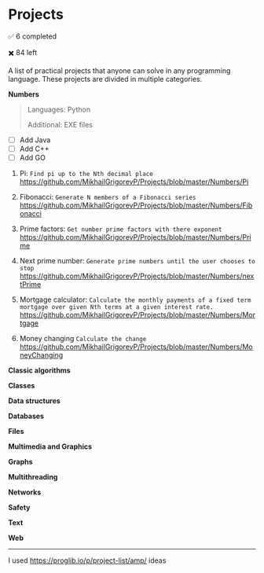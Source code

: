 # Projects

:white_check_mark: 6 completed

:heavy_multiplication_x: 84 left

A list of practical projects that anyone can solve in any programming language. These projects are divided in multiple categories.

**Numbers**

> Languages: Python
>
> Additional: EXE files

- [ ] Add Java
- [ ] Add C++
- [ ] Add GO

1. Pi: `Find pi up to the Nth decimal place`
https://github.com/MikhailGrigorevP/Projects/blob/master/Numbers/Pi

2. Fibonacci: `Generate N members of a Fibonacci series`
https://github.com/MikhailGrigorevP/Projects/blob/master/Numbers/Fibonacci

3. Prime factors: `Get number prime factors with there exponent`
https://github.com/MikhailGrigorevP/Projects/blob/master/Numbers/Prime

4. Next prime number: `Generate prime numbers until the user chooses to stop`
https://github.com/MikhailGrigorevP/Projects/blob/master/Numbers/nextPrime

5. Mortgage calculator: `Calculate the monthly payments of a fixed term mortgage over given Nth terms at a given interest rate.`
https://github.com/MikhailGrigorevP/Projects/blob/master/Numbers/Mortgage

6. Money changing
`Calculate the change`
https://github.com/MikhailGrigorevP/Projects/blob/master/Numbers/MoneyChanging

**Classic algorithms**

**Classes**

**Data structures**

**Databases**

**Files**

**Multimedia and Graphics**

**Graphs**

**Multithreading**

**Networks**

**Safety**

**Text**

**Web**

---

I used https://proglib.io/p/project-list/amp/ ideas


